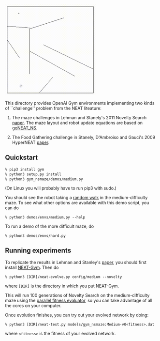 <img src='media/hard.gif' width=300>

This directory provides OpenAI Gym environments implementing two kinds of ``challenge'' problem
from the NEAT liteature:

1. The maze challenges in Lehman and Stanely's 2011 Novelty Search
[paper](https://www.cs.swarthmore.edu/~meeden/DevelopmentalRobotics/lehman_ecj11.pdf).
The maze layout and robot update equations are based on [goNEAT_NS](https://github.com/yaricom/goNEAT_NS).

2.  The Food Gathering challenge in Stanely, D'Ambroiso and Gauci's 2009
HyperNEAT
[paper](https://axon.cs.byu.edu/Dan/778/papers/NeuroEvolution/stanley3**.pdf).

## Quickstart

```
% pip3 install gym
% python3 setup.py install
% python3 gym_nsmaze/demos/medium.py
```

(On Linux you will probably have to run pip3 with sudo.)

You should see the robot taking a [random walk](https://en.wikipedia.org/wiki/Random_walk)
in the medium-difficulty maze.  To see what other options are available with this demo
script, you can do

```
% python3 demos/envs/medium.py --help
```

To run a demo of the more difficult maze, do

```
% python3 demos/envs/hard.py
```

## Running experiments

To replicate the results in Lehman and Stanley's
[paper](https://www.cs.swarthmore.edu/~meeden/DevelopmentalRobotics/lehman_ecj11.pdf), you should first
install [NEAT-Gym](https://github.com/simondlevy/Neat-Gym).  Then do

```
% python3 [DIR]/neat-evolve.py config/medium --novelty
```

where ```[DIR]``` is the directory in which you put NEAT-Gym.

This will run 100 generations of Novelty Search on the medium-difficulty maze using the
[parallel fitness evaluator](https://neat-python.readthedocs.io/en/latest/module_summaries.html#parallel),
so you can take advantage of all the cores on your computer.

Once evolution finishes, you can try out your evolved network by doing:

```
% python3 [DIR]/neat-test.py models/gym_nsmaze:Medium-v0<fitness>.dat
```

where ```<fitness>``` is the fitness of your evolved network. 

